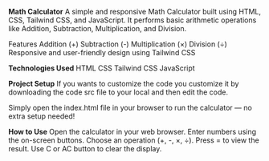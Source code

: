 **Math Calculator**
A simple and responsive Math Calculator built using HTML, CSS, Tailwind CSS, and JavaScript.
It performs basic arithmetic operations like Addition, Subtraction, Multiplication, and Division.

Features
Addition (+)
Subtraction (-)
Multiplication (×)
Division (÷)
Responsive and user-friendly design using Tailwind CSS

**Technologies Used**
HTML
CSS
Tailwind CSS
JavaScript

**Project Setup**
If you wants to customize the code you customize it by downloading the code src file to your local and then edit the code. 

Simply open the index.html file in your browser to run the calculator — no extra setup needed!

**How to Use**
Open the calculator in your web browser.
Enter numbers using the on-screen buttons.
Choose an operation (+, -, ×, ÷).
Press = to view the result.
Use C or AC button to clear the display.
